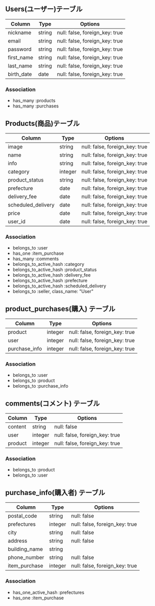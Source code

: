 ## Users(ユーザー)テーブル

| Column | Type       | Options                        |
| ------ | ---------- | ------------------------------ |
| nickname   | string | null: false, foreign_key: true |
| email  | string | null: false, foreign_key: true |
| password  | string | null: false, foreign_key: true |
| first_name  | string | null: false, foreign_key: true |
| last_name  | string | null: false, foreign_key: true |
| birth_date  | date | null: false, foreign_key: true |

### Association
- has_many :products
- has_many :purchases

## Products(商品)テーブル

| Column | Type       | Options                        |
| ------ | ---------- | ------------------------------ |
| image  | string | null: false, foreign_key: true |
| name  | string | null: false, foreign_key: true |
| info  | string | null: false, foreign_key: true |
| category  | integer | null: false, foreign_key: true |
| product_status  | string | null: false, foreign_key: true |
| prefecture | date | null: false, foreign_key: true |
| delivery_fee  | date | null: false, foreign_key: true |
| scheduled_delivery  | date | null: false, foreign_key: true |
| price  | date | null: false, foreign_key: true |
| user_id  | date | null: false, foreign_key: true |

### Association
- belongs_to :user
- has_one :item_purchase
- has_many :comments
- belongs_to_active_hash :category
- belongs_to_active_hash :product_status
- belongs_to_active_hash :delivery_fee
- belongs_to_active_hash :prefecture
- belongs_to_active_hash :scheduled_delivery
- belongs_to :seller, class_name: "User"

## product_purchases(購入) テーブル
| Column        | Type    | Options                        |
| ------------- | ------- | ------------------------------ |
| product       | integer | null: false, foreign_key: true |
| user          | integer | null: false, foreign_key: true |
| purchase_info | integer | null: false, foreign_key: true |

### Association

- belongs_to :user
- belongs_to :product
- belongs_to :purchase_info


## comments(コメント) テーブル
| Column  | Type       | Options                        |
| ------- | ---------- | ------------------------------ |
| content | string     | null: false                    |
| user    | integer    | null: false, foreign_key: true |
| product | integer    | null: false, foreign_key: true |

### Association

- belongs_to :product
- belongs_to :user

## purchase_info(購入者) テーブル

| Column        | Type       | Options                        |
| ------------- | ---------- | ------------------------------ |
| postal_code   | string     | null: false                    |
| prefectures   | integer    | null: false, foreign_key: true |
| city          | string     | null: false                    |
| address       | string     | null: false                    |
| building_name | string     |                                |
| phone_number  | string     | null: false                    |
| item_purchase | integer    | null: false, foreign_key: true |

### Association

- has_one_active_hash :prefectures
- has_one :item_purchase
